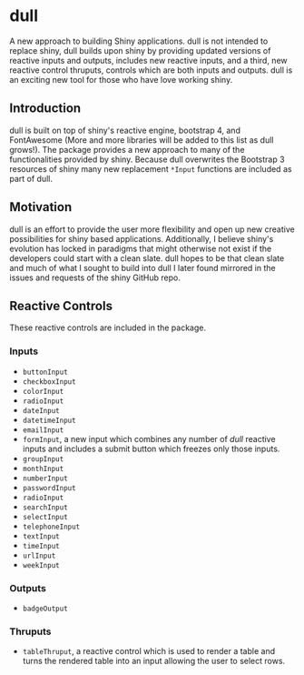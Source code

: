 # dull

A new approach to building Shiny applications. dull is not intended to replace 
shiny, dull builds upon shiny by providing updated versions of reactive inputs 
and outputs, includes new reactive inputs, and a third, new reactive control
thruputs, controls which are both inputs and outputs. dull is an exciting new
tool for those who have love working shiny.

## Introduction

dull is built on top of shiny's reactive engine, bootstrap 4, and FontAwesome 
(More and more libraries will be added to this list as dull grows!). The
package provides a new approach to many of the functionalities provided by
shiny. Because dull overwrites the Bootstrap 3 resources of shiny many new
replacement `*Input` functions are included as part of dull.

## Motivation

dull is an effort to provide the user more flexibility and open up new creative
possibilities for shiny based applications. Additionally, I believe shiny's
evolution has locked in paradigms that might otherwise not exist if the
developers could start with a clean slate. dull hopes to be that clean slate and
much of what I sought to build into dull I later found mirrored in the issues
and requests of the shiny GitHub repo.

## Reactive Controls

These reactive controls are included in the package.

### Inputs

* `buttonInput`
* `checkboxInput`
* `colorInput`
* `radioInput`
* `dateInput`
* `datetimeInput`
* `emailInput`
* `formInput`, a new input which combines any number of _dull_ reactive inputs
  and includes a submit button which freezes only those inputs.
* `groupInput`
* `monthInput`
* `numberInput`
* `passwordInput`
* `radioInput`
* `searchInput`
* `selectInput`
* `telephoneInput`
* `textInput`
* `timeInput`
* `urlInput`
* `weekInput`

### Outputs

* `badgeOutput`

### Thruputs

* `tableThruput`, a reactive control which is used to render a table and turns
  the rendered table into an input allowing the user to select rows.
